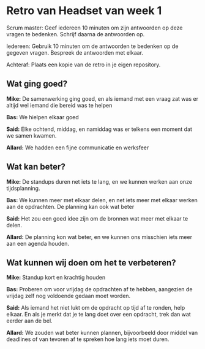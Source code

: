 # Retro van Headset van week 1
Scrum master: Geef iedereen 10 minuten om zijn antwoorden op deze vragen te bedenken. Schrijf daarna de antwoorden op. 

Iedereen: Gebruik 10 minuten om de antwoorden te bedenken op de gegeven vragen. Bespreek de antwoorden met elkaar.

Achteraf: Plaats een kopie van de retro in je eigen repository.

## Wat ging goed?

**Mike:** De samenwerking ging goed, en als iemand met een vraag zat was er altijd wel iemand die bereid was te helpen

**Bas:** We hielpen elkaar goed

**Said:** Elke ochtend, middag, en namiddag was er telkens een moment dat we samen kwamen.

**Allard:** We hadden een fijne communicatie en werksfeer

## Wat kan beter?

**Mike:** De standups duren net iets te lang, en we kunnen werken aan onze tijdsplanning.

**Bas:** We kunnen meer met elkaar delen, en net iets meer met elkaar werken aan de opdrachten. De planning kan ook wat beter

**Said:** Het zou een goed idee zijn om de bronnen wat meer met elkaar te delen.

**Allard:** De planning kon wat beter, en we kunnen ons misschien iets meer aan een agenda houden.

## Wat kunnen wij doen om het te verbeteren?

**Mike:** Standup kort en krachtig houden 

**Bas:** Proberen om voor vrijdag de opdrachten af te hebben, aangezien de vrijdag zelf nog voldoende gedaan moet worden.

**Said:** Als iemand het niet lukt om de opdracht op tijd af te ronden, help elkaar. En als je merkt dat je te lang doet over een opdracht, trek dan wat eerder aan de bel.

**Allard:** We zouden wat beter kunnen plannen, bijvoorbeeld door middel van deadlines of van tevoren af te spreken hoe lang iets moet duren.
